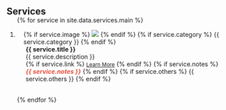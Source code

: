<h2 id="services" style="margin: 2px 0px -15px;">Services</h2>

<div class="services">
<ol class="service-list">

{% for service in site.data.services.main %}

<li>
<div class="service-row">
  <div class="col-sm-3 abbr" style="position: relative;padding-right: 15px;padding-left: 15px;">
    {% if service.image %} 
    <img src="{{ service.image }}" class="teaser img-fluid z-depth-1" style="width=100;height=40%">
    {% endif %}
    {% if service.category %} 
    <abbr class="badge">{{ service.category }}</abbr>
    {% endif %}
  </div>
  <div class="col-sm-9" style="position: relative;padding-right: 15px;padding-left: 20px;">
      <div class="title"><strong>{{ service.title }}</strong></div>
      <div class="description">{{ service.description }}</div>
    <div class="links">
      {% if service.link %} 
      <a href="{{ service.link }}" class="btn btn-sm z-depth-0" role="button" target="_blank" style="font-size:12px;">Learn More</a>
      {% endif %}
      {% if service.notes %} 
      <strong> <i style="color:#e74d3c">{{ service.notes }}</i></strong>
      {% endif %}
      {% if service.others %} 
      {{ service.others }}
      {% endif %}
    </div>
  </div>
</div>
</li>

<br>

{% endfor %}

</ol>
</div>
